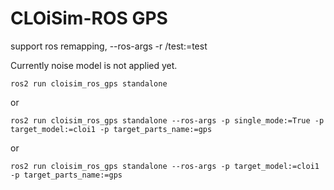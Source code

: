 # CLOiSim-ROS GPS

support ros remapping, --ros-args -r /test:=test

Currently noise model is not applied yet.

```shell
ros2 run cloisim_ros_gps standalone
```

or

```shell
ros2 run cloisim_ros_gps standalone --ros-args -p single_mode:=True -p target_model:=cloi1 -p target_parts_name:=gps
```

or

```shell
ros2 run cloisim_ros_gps standalone --ros-args -p target_model:=cloi1 -p target_parts_name:=gps
```
